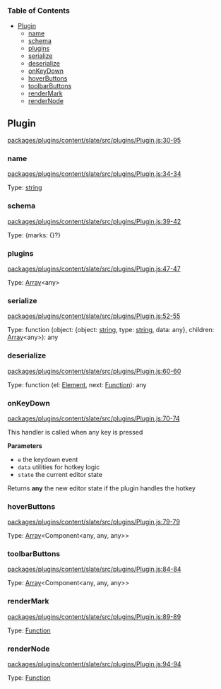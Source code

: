 <!-- Generated by documentation.js. Update this documentation by updating the source code. -->

### Table of Contents

-   [Plugin][1]
    -   [name][2]
    -   [schema][3]
    -   [plugins][4]
    -   [serialize][5]
    -   [deserialize][6]
    -   [onKeyDown][7]
    -   [hoverButtons][8]
    -   [toolbarButtons][9]
    -   [renderMark][10]
    -   [renderNode][11]

## Plugin

[packages/plugins/content/slate/src/plugins/Plugin.js:30-95][12]

### name

[packages/plugins/content/slate/src/plugins/Plugin.js:34-34][13]

Type: [string][14]

### schema

[packages/plugins/content/slate/src/plugins/Plugin.js:39-42][15]

Type: {marks: {}?}

### plugins

[packages/plugins/content/slate/src/plugins/Plugin.js:47-47][16]

Type: [Array][17]&lt;any>

### serialize

[packages/plugins/content/slate/src/plugins/Plugin.js:52-55][18]

Type: function (object: {object: [string][14], type: [string][14], data: any}, children: [Array][17]&lt;any>): any

### deserialize

[packages/plugins/content/slate/src/plugins/Plugin.js:60-60][19]

Type: function (el: [Element][20], next: [Function][21]): any

### onKeyDown

[packages/plugins/content/slate/src/plugins/Plugin.js:70-74][22]

This handler is called when any key is pressed

**Parameters**

-   `e`  the keydown event
-   `data`  utilities for hotkey logic
-   `state`  the current editor state

Returns **any** the new editor state if the plugin handles the hotkey

### hoverButtons

[packages/plugins/content/slate/src/plugins/Plugin.js:79-79][23]

Type: [Array][17]&lt;Component&lt;any, any, any>>

### toolbarButtons

[packages/plugins/content/slate/src/plugins/Plugin.js:84-84][24]

Type: [Array][17]&lt;Component&lt;any, any, any>>

### renderMark

[packages/plugins/content/slate/src/plugins/Plugin.js:89-89][25]

Type: [Function][21]

### renderNode

[packages/plugins/content/slate/src/plugins/Plugin.js:94-94][26]

Type: [Function][21]

[1]: #plugin

[2]: #name

[3]: #schema

[4]: #plugins

[5]: #serialize

[6]: #deserialize

[7]: #onkeydown

[8]: #hoverbuttons

[9]: #toolbarbuttons

[10]: #rendermark

[11]: #rendernode

[12]: https://github.com/nolandg/editor/blob/fd96a69372f45dfc4d4e9a593828a98f89d16179/packages/plugins/content/slate/src/plugins/Plugin.js#L30-L95 "Source code on GitHub"

[13]: https://github.com/nolandg/editor/blob/fd96a69372f45dfc4d4e9a593828a98f89d16179/packages/plugins/content/slate/src/plugins/Plugin.js#L34-L34 "Source code on GitHub"

[14]: https://developer.mozilla.org/docs/Web/JavaScript/Reference/Global_Objects/String

[15]: https://github.com/nolandg/editor/blob/fd96a69372f45dfc4d4e9a593828a98f89d16179/packages/plugins/content/slate/src/plugins/Plugin.js#L39-L42 "Source code on GitHub"

[16]: https://github.com/nolandg/editor/blob/fd96a69372f45dfc4d4e9a593828a98f89d16179/packages/plugins/content/slate/src/plugins/Plugin.js#L47-L47 "Source code on GitHub"

[17]: https://developer.mozilla.org/docs/Web/JavaScript/Reference/Global_Objects/Array

[18]: https://github.com/nolandg/editor/blob/fd96a69372f45dfc4d4e9a593828a98f89d16179/packages/plugins/content/slate/src/plugins/Plugin.js#L52-L55 "Source code on GitHub"

[19]: https://github.com/nolandg/editor/blob/fd96a69372f45dfc4d4e9a593828a98f89d16179/packages/plugins/content/slate/src/plugins/Plugin.js#L60-L60 "Source code on GitHub"

[20]: https://developer.mozilla.org/docs/Web/API/Element

[21]: https://developer.mozilla.org/docs/Web/JavaScript/Reference/Statements/function

[22]: https://github.com/nolandg/editor/blob/fd96a69372f45dfc4d4e9a593828a98f89d16179/packages/plugins/content/slate/src/plugins/Plugin.js#L70-L74 "Source code on GitHub"

[23]: https://github.com/nolandg/editor/blob/fd96a69372f45dfc4d4e9a593828a98f89d16179/packages/plugins/content/slate/src/plugins/Plugin.js#L79-L79 "Source code on GitHub"

[24]: https://github.com/nolandg/editor/blob/fd96a69372f45dfc4d4e9a593828a98f89d16179/packages/plugins/content/slate/src/plugins/Plugin.js#L84-L84 "Source code on GitHub"

[25]: https://github.com/nolandg/editor/blob/fd96a69372f45dfc4d4e9a593828a98f89d16179/packages/plugins/content/slate/src/plugins/Plugin.js#L89-L89 "Source code on GitHub"

[26]: https://github.com/nolandg/editor/blob/fd96a69372f45dfc4d4e9a593828a98f89d16179/packages/plugins/content/slate/src/plugins/Plugin.js#L94-L94 "Source code on GitHub"
